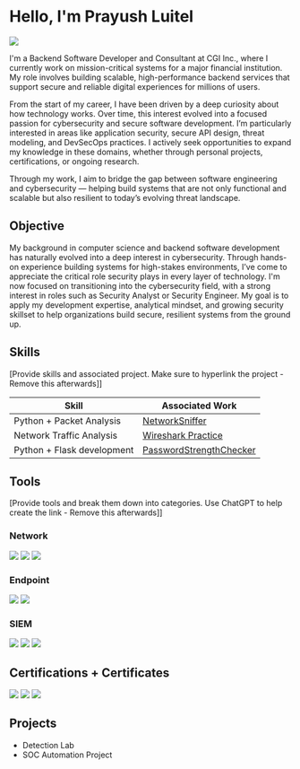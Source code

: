 # Hello, I'm Prayush Luitel
<a href="www.linkedin.com/in/prayush-luitel"><img src="https://img.shields.io/badge/-LinkedIn-0072b1?&style=for-the-badge&logo=linkedin&logoColor=white" /></a>

I'm a Backend Software Developer and Consultant at CGI Inc., where I currently work on mission-critical systems for a major financial institution. My role involves building scalable, high-performance backend services that support secure and reliable digital experiences for millions of users.

From the start of my career, I have been driven by a deep curiosity about how technology works. Over time, this interest evolved into a focused passion for cybersecurity and secure software development. I’m particularly interested in areas like application security, secure API design, threat modeling, and DevSecOps practices. I actively seek opportunities to expand my knowledge in these domains, whether through personal projects, certifications, or ongoing research.

Through my work, I aim to bridge the gap between software engineering and cybersecurity — helping build systems that are not only functional and scalable but also resilient to today’s evolving threat landscape.

## Objective

My background in computer science and backend software development has naturally evolved into a deep interest in cybersecurity. Through hands-on experience building systems for high-stakes environments, I’ve come to appreciate the critical role security plays in every layer of technology. I'm now focused on transitioning into the cybersecurity field, with a strong interest in roles such as Security Analyst or Security Engineer. My goal is to apply my development expertise, analytical mindset, and growing security skillset to help organizations build secure, resilient systems from the ground up.

## Skills
[Provide skills and associated project. Make sure to hyperlink the project - Remove this afterwards]]

| Skill                                         | Associated Work         |
|-----------------------------------------------|----------------------------|
| Python + Packet Analysis          | <a href="https://github.com/luitel-prayush/NetworkSniffer/tree/main">NetworkSniffer</a>|
| Network Traffic Analysis | <a href="https://github.com/luitel-prayush/working-with-wireshark">Wireshark Practice</a>|
| Python + Flask development | <a href="https://github.com/luitel-prayush/PasswordStrengthChecker"> PasswordStrengthChecker</a>|

## Tools
[Provide tools and break them down into categories. Use ChatGPT to help create the link - Remove this afterwards]]

### Network
<div>
    <img src="https://img.shields.io/badge/-Wireshark-1679A7?&style=for-the-badge&logo=Wireshark&logoColor=white" />
    <img src="https://img.shields.io/badge/-Suricata-EF3B2D?&style=for-the-badge&logo=Suricata&logoColor=white" />
    <img src="https://img.shields.io/badge/-Zeek-777BB4?&style=for-the-badge&logo=Zeek&logoColor=white" />
</div>

### Endpoint
<div>
    <img src="https://img.shields.io/badge/-Microsoft_Defender_for_Endpoint-00A4EF?&style=for-the-badge&logo=Microsoft&logoColor=white" />
    <img src="https://img.shields.io/badge/-Velociraptor-4B275F?&style=for-the-badge&logo=Velociraptor&logoColor=white" />
</div>

### SIEM
<div>
    <img src="https://img.shields.io/badge/-Microsoft_Sentinel-0078D4?&style=for-the-badge&logo=Microsoft&logoColor=white" />
    <img src="https://img.shields.io/badge/-Splunk-000000?&style=for-the-badge&logo=Splunk&logoColor=white" />
    <img src="https://img.shields.io/badge/-Elastic-005571?&style=for-the-badge&logo=Elastic&logoColor=white" />
</div>

## Certifications + Certificates
<div>
<a href="https://www.credly.com/badges/a02f7b39-1468-4e9d-ba38-2ed8329ec91c/public_url"><img src="https://img.shields.io/badge/-Security%2B-FF0000?&style=for-the-badge&logo=CompTIA&logoColor=white"/></a>
<a href="https://www.credly.com/earner/earned/badge/01db20e2-0dfa-4056-8805-9efa3cc4f111"><img src="https://img.shields.io/badge/-Cloud_Practioner-4D4D4D?&style=for-the-badge&logo=amazonwebservices&logoColor=white"/></a>
<a href="https://coursera.org/share/151a7e5596c3117baaab30f63087e88c"><img src="https://img.shields.io/badge/-Cybersecurity-yellow?&style=for-the-badge&logo=Google&logoColor=white"/></a>
</div>

## Projects
- Detection Lab
- SOC Automation Project
